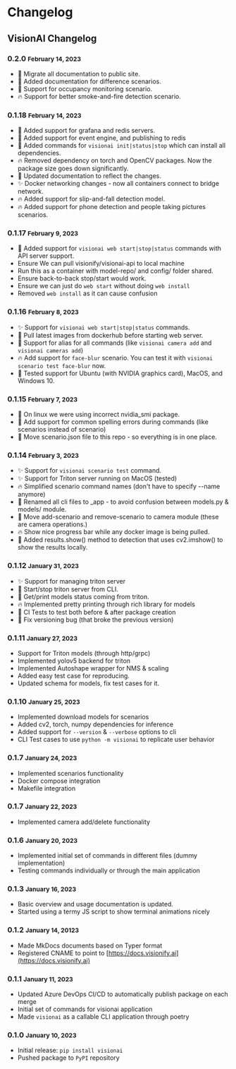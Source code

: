 # Changelog

## VisionAI Changelog

### **0.2.0** <small> February 14, 2023  </small>

- 💚 Migrate all documentation to public site.
- 🎨 Added documentation for difference scenarios.
- 🚚 Support for occupancy monitoring scenario.
- 🔥 Support for better smoke-and-fire detection scenario.


### **0.1.18** <small> February 14, 2023  </small>

- 💚 Added support for grafana and redis servers.
- 🎨 Added support for event engine, and publishing to redis
- 🚚 Added commands for `visionai init|status|stop` which can install all dependencies.
- 🔥 Removed dependency on torch and OpenCV packages. Now the package size goes down significantly.
- 📝 Updated documentation to reflect the changes.
- ✨ Docker networking changes - now all containers connect to bridge network.
- 🔥 Added support for slip-and-fall detection model.
- 🔥 Added support for phone detection and people taking pictures scenarios.


### **0.1.17** <small>February 9, 2023</small>

- 📌 Added support for `visionai web start|stop|status` commands with API server support.
- Ensure We can pull visionify/visionai-api to local machine
- Run this as a container with model-repo/ and config/ folder shared.
- Ensure back-to-back stop/start would work.
- Ensure we can just do `web start` without doing `web install`
- Removed `web install` as it can cause confusion

### **0.1.16** <small>February 8, 2023</small>

- ✨ Support for `visionai web start|stop|status` commands.
- 🎨 Pull latest images from dockerhub before starting web server.
- 🚚 Support for alias for all commands (like `visionai camera add` and `visionai cameras add`)
- 🔥 Add support for `face-blur` scenario. You can test it with `visionai scenario test face-blur` now.
- 📝 Tested support for Ubuntu (with NVIDIA graphics card), MacOS, and Windows 10.

### **0.1.15** <small>February 7, 2023</small>

- 🐛 On linux we were using incorrect nvidia_smi package.
- 🎨 Add support for common spelling errors during commands (like scenarios instead of scenario)
- 🚚 Move scenario.json file to this repo - so everything is in one place.

### **0.1.14** <small>February 3, 2023</small>

- ✨ Support for `visionai scenario test` command.
- ✨ Support for Triton server running on MacOS (tested)
- 🔥 Simplified scenario command names (don't have to specify --name anymore)
- 📝 Renamed all cli files to _app - to avoid confusion between models.py & models/ module.
- 📝 Move add-scenario and remove-scenario to camera module (these are camera operations.)
- 🔥 Show nice progress bar while any docker image is being pulled.
- 🧪 Added results.show() method to detection that uses cv2.imshow() to show the results locally.

### **0.1.12** <small>January 31, 2023</small>

- ✨ Support for managing triton server
- 🎨 Start/stop triton server from CLI.
- 📝 Get/print models status coming from triton.
- 🔥 Implemented pretty printing through rich library for models
- 🧪 CI Tests to test both before & after package creation
- 🐛 Fix versioning bug (that broke the previous version)

### **0.1.11** <small>January 27, 2023</small>

- Support for Triton models (through http/grpc)
- Implemented yolov5 backend for triton
- Implemented Autoshape wrapper for NMS & scaling
- Added easy test case for reproducing.
- Updated schema for models, fix test cases for it.

### **0.1.10** <small>January 25, 2023</small>

- Implemented download models for scenarios
- Added cv2, torch, numpy dependencies for inference
- Added support for `--version` & `--verbose` options to cli
- CLI Test cases to use `python -m visionai` to replicate user behavior

### **0.1.7** <small>January 24, 2023</small>

- Implemented scenarios functionality
- Docker compose integration
- Makefile integration

### **0.1.7** <small>January 22, 2023</small>

- Implemented camera add/delete functionality

### **0.1.6** <small>January 20, 2023</small>

- Implemented initial set of commands in different files (dummy implementation)
- Testing commands individually or through the main application

### **0.1.3** <small>January 16, 2023</small>

- Basic overview and usage documentation is updated.
- Started using a termy JS script to show terminal animations nicely

### **0.1.2** <small>January 14, 20123</small>

- Made MkDocs documents based on Typer format
- Registered CNAME to point to [https://docs.visionify.ai](https://docs.visionify.ai)

### **0.1.1** <small>January 11, 2023</small>

- Updated Azure DevOps CI/CD to automatically publish package on each merge
- Initial set of commands for visionai application
- Made `visionai` as a callable CLI application through poetry

### **0.1.0** <small>January 10, 2023</small>

- Initial release: `pip install visionai`
- Pushed package to `PyPI` repository
